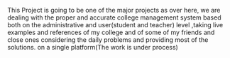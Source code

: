 This Project is going to be one of the major projects as over here, we are dealing with the proper and accurate college management system based both on the administrative and user(student and teacher) level ,taking live examples and references of my college and  of some of my friends and close ones considering the daily problems and providing  most of the solutions. on a single platform(The work is under process) 
